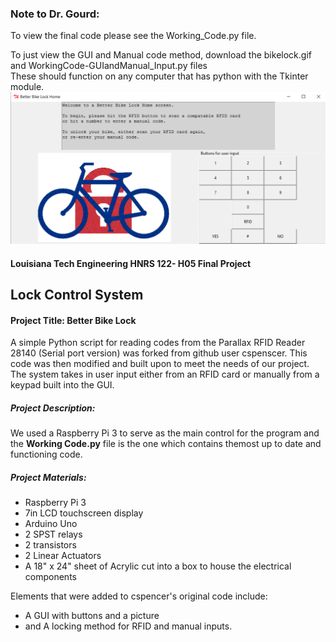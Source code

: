 ### Note to Dr. Gourd:
To view the final code please see the Working_Code.py file.  
  
To just view the GUI and Manual code method, download the bikelock.gif and WorkingCode-GUIandManual_Input.py files   
These should function on any computer that has python with the Tkinter module.
![Alt text](GUI_Home_example.PNG)


#### Louisiana Tech Engineering HNRS 122- H05 Final Project
## Lock Control System 
#### Project Title: Better Bike Lock   

A simple Python script for reading codes from the Parallax RFID Reader 28140 (Serial port version) was forked from github user cspenscer.
This code was then modified and built upon to meet the needs of our project. The system takes in user input either from an RFID card or manually from a keypad built into the GUI. 

##### Project Description: 
We used a Raspberry Pi 3 to serve as the main control for the program and the <b>Working Code.py</b> file is the one which contains themost up to date and functioning code. 

##### Project Materials: 
  * Raspberry Pi 3
  * 7in LCD touchscreen display
  * Arduino Uno
  * 2 SPST relays
  * 2 transistors
  * 2 Linear Actuators 
  * A 18" x 24" sheet of Acrylic cut into a box to house the electrical components

Elements that were added to cspencer's original code include: 

* A GUI with buttons and a picture
* and A locking method for RFID and manual inputs.
